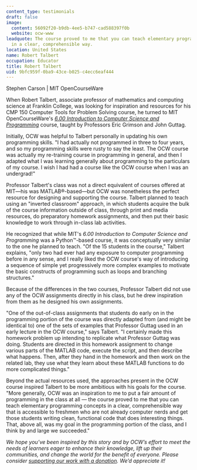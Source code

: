 ```yaml
---
content_type: testimonials
draft: false
image:
  content: 56092f20-b9db-4ee5-b747-cad588397f0b
  website: ocw-www
leadquote: The course proved to me that you can teach elementary programming concepts
  in a clear, comprehensible way.
location: United States
name: Robert Talbert
occupation: Educator
title: Robert Talbert
uid: 9bfc959f-0ba9-43ce-b025-c4ecc6eaf444
---
```

Stephen Carson | MIT OpenCourseWare

When Robert Talbert, associate professor of mathematics and computing science at Franklin College, was looking for inspiration and resources for his CMP 150 Computer Tools for Problem Solving course, he turned to MIT OpenCourseWare's [*6.00 Introduction to Computer Science and Programming*](/courses/6-00-introduction-to-computer-science-and-programming-fall-2008) course, taught by Professors Eric Grimson and John Guttag.

Initially, OCW was helpful to Talbert personally in updating his own programming skills. "I had actually not programmed in three to four years, and so my programming skills were rusty to say the least. The OCW course was actually my re-training course in programming in general, and then I adapted what I was learning generally about programming to the particulars of my course. I wish I had had a course like the OCW course when I was an undergrad!"

Professor Talbert's class was not a direct equivalent of courses offered at MIT—his was MATLAB®-based—but OCW was nonetheless the perfect resource for designing and supporting the course. Talbert planned to teach using an "inverted classroom" approach, in which students acquire the bulk of the course information outside of class, through print and media resources, do preparatory homework assignments, and then put their basic knowledge to work through in-class lab activities.

He recognized that while MIT's *6.00 Introduction to Computer Science and Programming* was a Python™-based course, it was conceptually very similar to the one he planned to teach. "Of the 15 students in the course," Talbert explains, "only two had ever had any exposure to computer programming before in any sense, and I really liked the OCW course's way of introducing a sequence of simple yet progressively more complex examples to motivate the basic constructs of programming such as loops and branching structures."

Because of the differences in the two courses, Professor Talbert did not use any of the OCW assignments directly in his class, but he drew inspiration from them as he designed his own assignments.

"One of the out-of-class assignments that students do early on in the programming portion of the course was directly adapted from (and might be identical to) one of the sets of examples that Professor Guttag used in an early lecture in the OCW course," says Talbert. "I certainly made this homework problem up intending to replicate what Professor Guttag was doing. Students are directed in this homework assignment to change various parts of the MATLAB code, execute the script, and then describe what happens. Then, after they hand in the homework and then work on the related lab, they use what they learn about these MATLAB functions to do more complicated things."

Beyond the actual resources used, the approaches present in the OCW course inspired Talbert to be more ambitious with his goals for the course. "More generally, OCW was an inspiration to me to put a fair amount of programming in the class at all — the course proved to me that you can teach elementary programming concepts in a clear, comprehensible way that is accessible to freshmen who are not already computer nerds and get those students writing clean, functional code that does interesting things. That, above all, was my goal in the programming portion of the class, and I think by and large we succeeded."

  
  
*We hope you’ve been inspired by this story and by OCW’s effort to meet the needs of learners eager to enhance their knowledge, lift up their communities, and change the world for the benefit of everyone. Please consider* [*supporting our work with a donation*](https://giving.mit.edu/give/to/ocw/?utm_source=site&utm_medium=ocwstories&utm_campaign=donate&utm_content=talbert)*. We’d appreciate it!*